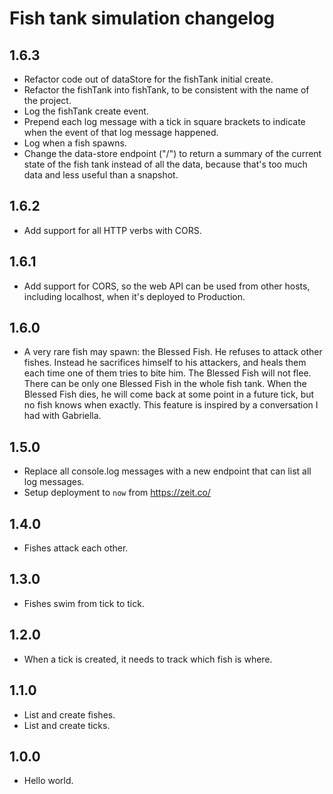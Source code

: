 # Fish tank simulation changelog

## 1.6.3
- Refactor code out of dataStore for the fishTank initial create.
- Refactor the fishTank into fishTank, to be consistent with the name of the project.
- Log the fishTank create event.
- Prepend each log message with a tick in square brackets to indicate when the event of that log message happened.
- Log when a fish spawns.
- Change the data-store endpoint ("/") to return a summary of the current state of the fish tank instead of all the data, because that's too much data and less useful than a snapshot.

## 1.6.2
- Add support for all HTTP verbs with CORS.

## 1.6.1
- Add support for CORS, so the web API can be used from other hosts, including localhost, when it's deployed to Production.

## 1.6.0
- A very rare fish may spawn: the Blessed Fish. He refuses to attack other fishes. Instead he sacrifices himself to his attackers, and heals them each time one of them tries to bite him. The Blessed Fish will not flee. There can be only one Blessed Fish in the whole fish tank. When the Blessed Fish dies, he will come back at some point in a future tick, but no fish knows when exactly. This feature is inspired by a conversation I had with Gabriella.

## 1.5.0
- Replace all console.log messages with a new endpoint that can list all log messages.
- Setup deployment to `now` from https://zeit.co/

## 1.4.0
- Fishes attack each other.

## 1.3.0
- Fishes swim from tick to tick.

## 1.2.0
- When a tick is created, it needs to track which fish is where.

## 1.1.0
- List and create fishes.
- List and create ticks.

## 1.0.0
- Hello world.
